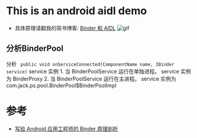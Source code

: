 # This is an android aidl demo
* 具体原理请戳我的简书博客: [Binder 和 AIDL](http://www.jianshu.com/p/91f690c7656e)
![gif](https://github.com/jacky1234/Jack_Aidl_demo/blob/master/srcfolder/demo.gif)


## 分析BinderPool
分析 ` public void onServiceConnected(ComponentName name, IBinder service)` service 实例
    1. 当 BinderPoolService 运行在单独进程。
        service 实例为 BinderProxy
    2. 当 BinderPoolService 运行在主进程。
        service 实例为 com.jack.ps.pool.BinderPool$BinderPoolImpl


# 参考
- [写给 Android 应用工程师的 Binder 原理剖析](https://zhuanlan.zhihu.com/p/35519585)
